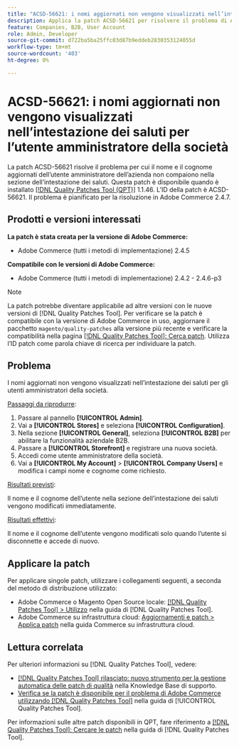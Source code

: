 ```yaml
---
title: "ACSD-56621: i nomi aggiornati non vengono visualizzati nell’intestazione dei saluti per l’utente amministratore della società"
description: Applica la patch ACSD-56621 per risolvere il problema di Adobe Commerce, per cui il nome e il cognome aggiornati dell’utente amministratore della società non vengono riportati nella sezione dell’intestazione dei saluti.
feature: Companies, B2B, User Account
role: Admin, Developer
source-git-commit: d722ba5ba25ffc03d87b9eddeb2830353124055d
workflow-type: tm+mt
source-wordcount: '403'
ht-degree: 0%

---
```


# ACSD-56621: i nomi aggiornati non vengono visualizzati nell’intestazione dei saluti per l’utente amministratore della società

La patch ACSD-56621 risolve il problema per cui il nome e il cognome aggiornati dell’utente amministratore dell’azienda non compaiono nella sezione dell’intestazione dei saluti. Questa patch è disponibile quando è installato [[!DNL Quality Patches Tool (QPT)]](https://experienceleague.adobe.com/en/docs/commerce-knowledge-base/kb/announcements/commerce-announcements/magento-quality-patches-released-new-tool-to-self-serve-quality-patches) 1.1.46. L’ID della patch è ACSD-56621. Il problema è pianificato per la risoluzione in Adobe Commerce 2.4.7.

## Prodotti e versioni interessati

**La patch è stata creata per la versione di Adobe Commerce:**

* Adobe Commerce (tutti i metodi di implementazione) 2.4.5

**Compatibile con le versioni di Adobe Commerce:**

* Adobe Commerce (tutti i metodi di implementazione) 2.4.2 - 2.4.6-p3

>[!NOTE]
>
>La patch potrebbe diventare applicabile ad altre versioni con le nuove versioni di [!DNL Quality Patches Tool]. Per verificare se la patch è compatibile con la versione di Adobe Commerce in uso, aggiornare il pacchetto `magento/quality-patches` alla versione più recente e verificare la compatibilità nella pagina [[!DNL Quality Patches Tool]: Cerca patch](https://experienceleague.adobe.com/tools/commerce-quality-patches/index.html). Utilizza l’ID patch come parola chiave di ricerca per individuare la patch.

## Problema

I nomi aggiornati non vengono visualizzati nell’intestazione dei saluti per gli utenti amministratori della società.

<u>Passaggi da riprodurre</u>:

1. Passare al pannello **[!UICONTROL Admin]**.
1. Vai a **[!UICONTROL Stores]** e seleziona **[!UICONTROL Configuration]**.
1. Nella sezione **[!UICONTROL General]**, seleziona **[!UICONTROL B2B]** per abilitare la funzionalità aziendale B2B.
1. Passare a **[!UICONTROL Storefront]** e registrare una nuova società.
1. Accedi come utente amministratore della società.
1. Vai a **[!UICONTROL My Account]** > **[!UICONTROL Company Users]** e modifica i campi nome e cognome come richiesto.

<u>Risultati previsti</u>:

Il nome e il cognome dell’utente nella sezione dell’intestazione dei saluti vengono modificati immediatamente.

<u>Risultati effettivi</u>:

Il nome e il cognome dell’utente vengono modificati solo quando l’utente si disconnette e accede di nuovo.

## Applicare la patch

Per applicare singole patch, utilizzare i collegamenti seguenti, a seconda del metodo di distribuzione utilizzato:

* Adobe Commerce o Magento Open Source locale: [[!DNL Quality Patches Tool] > Utilizzo](https://experienceleague.adobe.com/docs/commerce-operations/tools/quality-patches-tool/usage.html) nella guida di [!DNL Quality Patches Tool].
* Adobe Commerce su infrastruttura cloud: [Aggiornamenti e patch > Applica patch](https://experienceleague.adobe.com/docs/commerce-cloud-service/user-guide/develop/upgrade/apply-patches.html) nella guida Commerce su infrastruttura cloud.

## Lettura correlata

Per ulteriori informazioni su [!DNL Quality Patches Tool], vedere:

* [[!DNL Quality Patches Tool] rilasciato: nuovo strumento per la gestione automatica delle patch di qualità](https://experienceleague.adobe.com/en/docs/commerce-knowledge-base/kb/announcements/commerce-announcements/magento-quality-patches-released-new-tool-to-self-serve-quality-patches) nella Knowledge Base di supporto.
* [Verifica se la patch è disponibile per il problema di Adobe Commerce utilizzando  [!DNL Quality Patches Tool]](/help/tools/quality-patches-tool/patches-available-in-qpt/check-patch-for-magento-issue-with-magento-quality-patches.md) nella guida di [!UICONTROL Quality Patches Tool].


Per informazioni sulle altre patch disponibili in QPT, fare riferimento a [[!DNL Quality Patches Tool]: Cercare le patch](https://experienceleague.adobe.com/tools/commerce-quality-patches/index.html) nella guida di [!DNL Quality Patches Tool].

